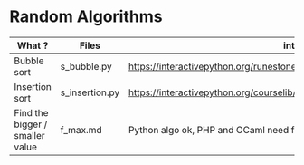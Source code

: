 Random Algorithms
==

What ? | Files | interesting links
-------- | -------- | --------
Bubble sort | s_bubble.py | https://interactivepython.org/runestone/static/pythonds/SortSearch/TheBubbleSort.html
Insertion sort | s_insertion.py | https://interactivepython.org/courselib/static/pythonds/SortSearch/TheInsertionSort.html
Find the bigger / smaller value | f_max.md | Python algo ok, PHP and OCaml  need fix
